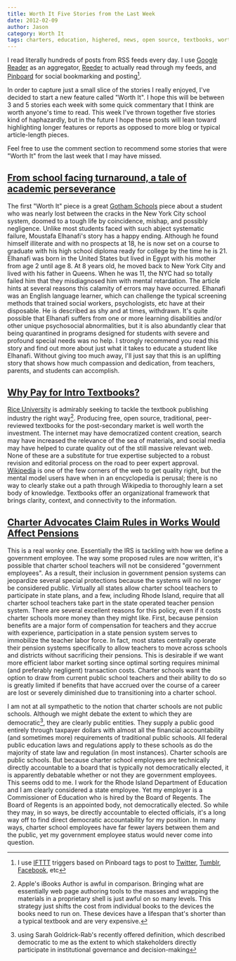 ```yaml
---
title: Worth It Five Stories from the Last Week
date: 2012-02-09
author: Jason
category: Worth It
tags: charters, education, highered, news, open source, textbooks, worth it
---
```


I read literally hundreds of posts from RSS feeds every day. I use [Google Reader][] as an aggregator, [Reeder][] to actually read through my feeds, and [Pinboard][] for social bookmarking and posting[^1].

In order to capture just a small slice of the stories I really enjoyed, I've decided to start a new feature called "Worth It". I hope this will be between 3 and 5 stories each week with some quick commentary that I think are worth anyone's time to read. This week I've thrown together five stories kind of haphazardly, but in the future I hope these posts will lean toward highlighting longer features or reports as opposed to more blog or typical article-length pieces.

Feel free to use the comment section to recommend some stories that were "Worth It" from the last week that I may have missed.

## [From school facing turnaround, a tale of academic perseverance][]

The first "Worth It" piece is a great [Gotham Schools][] piece about a student who was nearly lost between the cracks in the New York City school system, doomed to a tough life by coincidence, mishap, and possibly negligence. Unlike most students faced with such abject systematic failure, Moustafa Elhanafi's story has a happy ending. Although he found himself illiterate and with no prospects at 18, he is now set on a course to graduate with his high school diploma ready for college by the time he is 21. Elhanafi was born in the United States but lived in Egypt with his mother from age 2 until age 8. At 8 years old, he moved back to New York City and lived with his father in Queens. When he was 11, the NYC had so totally failed him that they misdiagnosed him with mental retardation. The article hints at several reasons this calamity of errors may have occurred. Elhanafi was an English language learner, which can challenge the typical screening methods that trained social workers, psychologists, etc have at their disposable. He is described as shy and at times, withdrawn. It's quite possible that Elhanafi suffers from one or more learning disabilities and/or other unique psychosocial abnormalities, but it is also abundantly clear that being quarantined in programs designed for students with severe and profound special needs was no help. I strongly recommend you read this story and find out more about just what it takes to educate a student like Elhanafi. Without giving too much away, I'll just say that this is an uplifting story that shows how much compassion and dedication, from teachers, parents, and students can accomplish.

## [Why Pay for Intro Textbooks?][]

[Rice University][] is admirably seeking to tackle the textbook publishing industry the right way[^2]. Producing free, open source, traditional, peer-reviewed textbooks for the post-secondary market is well worth the investment. The internet may have democratized content creation, search may have increased the relevance of the sea of materials, and social media may have helped to curate quality out of the still massive relevant web. None of these are a substitute for true expertise subjected to a robust revision and editorial process on the road to peer expert approval. [Wikipedia][] is one of the few corners of the web to get quality right, but the mental model users have when in an encyclopedia is perusal; there is no way to clearly stake out a path through Wikipedia to thoroughly learn a set body of knowledge. Textbooks offer an organizational framework that brings clarity, context, and connectivity to the information.

## [Charter Advocates Claim Rules in Works Would Affect Pensions][]

This is a real wonky one. Essentially the IRS is tackling with how we define a government employee. The way some proposed rules are now written, it's possible that charter school teachers will not be considered "government employees". As a result, their inclusion in government pension systems can jeopardize several special protections because the systems will no longer be considered public. Virtually all states allow charter school teachers to participate in state plans, and a few, including Rhode Island, require that all charter school teachers take part in the state operated teacher pension system. There are several excellent reasons for this policy, even if it costs charter schools more money than they might like. First, because pension benefits are a major form of compensation for teachers and they accrue with experience, participation in a state pension system serves to immobilize the teacher labor force. In fact, most states centrally operate their pension systems specifically to allow teachers to move across schools and districts without sacrificing their pensions. This is desirable if we want more efficient labor market sorting since optimal sorting requires minimal (and preferably negligent) transaction costs. Charter schools want the option to draw from current public school teachers and their ability to do so is greatly limited if benefits that have accrued over the course of a career are lost or severely diminished due to transitioning into a charter school.

I am not at all sympathetic to the notion that charter schools are not public schools. Although we might debate the extent to which they are democratic[^3], they are clearly public entities. They supply a public good entirely through taxpayer dollars with almost all the financial accountability (and sometimes more) requirements of traditional public schools. All federal public education laws and regulations apply to these schools as do the majority of state law and regulation (in most instances). Charter schools are public schools. But because charter school employees are technically directly accountable to a board that is typically not democratically elected, it is apparently debatable whether or not they are government employees. This seems odd to me. I work for the Rhode Island Department of Education and I am clearly considered a state employee. Yet my employer is a Commissioner of Education who is hired by the Board of Regents. The Board of Regents is an appointed body, not democratically elected. So while they may, in so ways, be directly accountable to elected officials, it's a long way off to find direct democratic accountability for my position. In many ways, charter school employees have far fewer layers between them and the public, yet my government employee status would never come into question.

[Google Reader]: http://reader.google.com
[Reeder]: http://reederapp.com
[Pinboard]: http://www.pinboard.in/u:jasonpbecker
[IFTTT]: http://www.ifttt.com
[Twitter]: http://www.twitter.com/jasonpbecker
[Tumblr]: http://tumblr.jasonpbecker.com
[Facebook]: http://www.facebook.com/jason.p.becker
[From school facing turnaround, a tale of academic perseverance]: http://gothamschools.org/2012/02/07/from-school-facing-turnaround-a-tale-of-academic-perseverance/
[Gotham Schools]: http://www.gothamschools.org
[Why Pay for Intro Textbooks?]: http://www.insidehighered.com/news/2012/02/07/rice-university-announces-open-source-textbooks
[Rice University]: http://www.rice.edu/
[Wikipedia]: http://en.wikipedia.org
[Charter Advocates Claim Rules in Works Would Affect Pensions]: http://blogs.edweek.org/edweek/campaign-k-12/2012/02/charter_advocates_say_federal.html

[^1]: I use [IFTTT][] triggers based on Pinboard tags to post to [Twitter][], [Tumblr][], [Facebook][], etc
[^2]: Apple's iBooks Author is awful in comparison. Bringing what are essentially web page authoring tools to the masses and wrapping the materials in a proprietary shell is just awful on so many levels. This strategy just shifts the cost from individual books to the devices the books need to run on. These devices have a lifespan that's shorter than a typical textbook and are very expensive. 
[^3]: using Sarah Goldrick-Rab's recently offered definition, which described democratic to me as the extent to which stakeholders directly participate in institutional governance and decision-making
